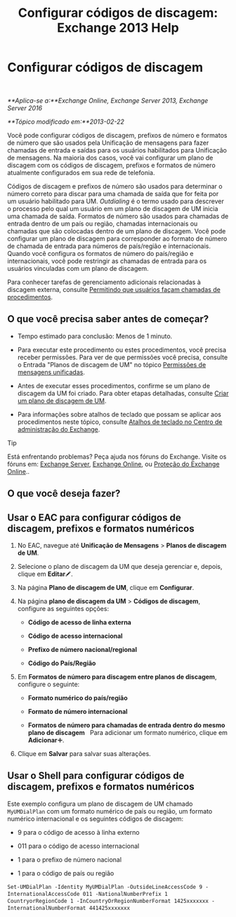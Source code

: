﻿---
title: 'Configurar códigos de discagem: Exchange 2013 Help'
TOCTitle: Configurar códigos de discagem
ms:assetid: e5b5efee-b734-4f70-8357-11be07b23bd0
ms:mtpsurl: https://technet.microsoft.com/pt-br/library/Bb124992(v=EXCHG.150)
ms:contentKeyID: 51407928
ms.date: 05/22/2018
mtps_version: v=EXCHG.150
ms.translationtype: MT
---

# Configurar códigos de discagem

 

_**Aplica-se a:**Exchange Online, Exchange Server 2013, Exchange Server 2016_

_**Tópico modificado em:**2013-02-22_

Você pode configurar códigos de discagem, prefixos de número e formatos de número que são usados pela Unificação de mensagens para fazer chamadas de entrada e saídas para os usuários habilitados para Unificação de mensagens. Na maioria dos casos, você vai configurar um plano de discagem com os códigos de discagem, prefixos e formatos de número atualmente configurados em sua rede de telefonia.

Códigos de discagem e prefixos de número são usados para determinar o número correto para discar para uma chamada de saída que for feita por um usuário habilitado para UM. *Outdialing* é o termo usado para descrever o processo pelo qual um usuário em um plano de discagem de UM inicia uma chamada de saída. Formatos de número são usados para chamadas de entrada dentro de um país ou região, chamadas internacionais ou chamadas que são colocadas dentro de um plano de discagem. Você pode configurar um plano de discagem para corresponder ao formato de número de chamada de entrada para números de país/região e internacionais. Quando você configura os formatos de número do país/região e internacionais, você pode restringir as chamadas de entrada para os usuários vinculadas com um plano de discagem.

Para conhecer tarefas de gerenciamento adicionais relacionadas à discagem externa, consulte [Permitindo que usuários façam chamadas de procedimentos](allowing-users-to-make-calls-procedures-exchange-2013-help.md).

## O que você precisa saber antes de começar?

  - Tempo estimado para conclusão: Menos de 1 minuto.

  - Para executar este procedimento ou estes procedimentos, você precisa receber permissões. Para ver de que permissões você precisa, consulte o Entrada "Planos de discagem de UM" no tópico [Permissões de mensagens unificadas](unified-messaging-permissions-exchange-2013-help.md).

  - Antes de executar esses procedimentos, confirme se um plano de discagem da UM foi criado. Para obter etapas detalhadas, consulte [Criar um plano de discagem de UM](create-a-um-dial-plan-exchange-2013-help.md).

  - Para informações sobre atalhos de teclado que possam se aplicar aos procedimentos neste tópico, consulte [Atalhos de teclado no Centro de administração do Exchange](keyboard-shortcuts-in-the-exchange-admin-center-exchange-online-protection-help.md).


> [!TIP]
> Está enfrentando problemas? Peça ajuda nos fóruns do Exchange. Visite os fóruns em: <A href="https://go.microsoft.com/fwlink/p/?linkid=60612">Exchange Server</A>, <A href="https://go.microsoft.com/fwlink/p/?linkid=267542">Exchange Online</A>, ou <A href="https://go.microsoft.com/fwlink/p/?linkid=285351">Proteção do Exchange Online</A>..



## O que você deseja fazer?

## Usar o EAC para configurar códigos de discagem, prefixos e formatos numéricos

1.  No EAC, navegue até **Unificação de Mensagens** \> **Planos de discagem de UM**.

2.  Selecione o plano de discagem da UM que deseja gerenciar e, depois, clique em **Editar**![Ícone de edição](images/JJ218640.6f53ccb2-1f13-4c02-bea0-30690e6ea71d(EXCHG.150).gif "Ícone de edição").

3.  Na página **Plano de discagem de UM**, clique em **Configurar**.

4.  Na página **plano de discagem da UM** \> **Códigos de discagem**, configure as seguintes opções:
    
      - **Código de acesso de linha externa**
    
      - **Código de acesso internacional**
    
      - **Prefixo de número nacional/regional**
    
      - **Código do País/Região**

5.  Em **Formatos de número para discagem entre planos de discagem**, configure o seguinte:
    
      - **Formato numérico do país/região**
    
      - **Formato de número internacional**
    
      - **Formatos de número para chamadas de entrada dentro do mesmo plano de discagem**   Para adicionar um formato numérico, clique em **Adicionar**![Ícone Adicionar](images/JJ218640.c1e75329-d6d7-4073-a27d-498590bbb558(EXCHG.150).gif "Ícone Adicionar").

6.  Clique em **Salvar** para salvar suas alterações.

## Usar o Shell para configurar códigos de discagem, prefixos e formatos numéricos

Este exemplo configura um plano de discagem de UM chamado `MyUMDialPlan` com um formato numérico de país ou região, um formato numérico internacional e os seguintes códigos de discagem:

  - 9 para o código de acesso à linha externo

  - 011 para o código de acesso internacional

  - 1 para o prefixo de número nacional

  - 1 para o código de país ou região

<!-- end list -->

    Set-UMDialPlan -Identity MyUMDialPlan -OutsideLineAccessCode 9 -InternationalAccessCode 011 -NationalNumberPrefix 1 CountryorRegionCode 1 -InCountryOrRegionNumberFormat 1425xxxxxxx -InternationalNumberFormat 441425xxxxxxx

